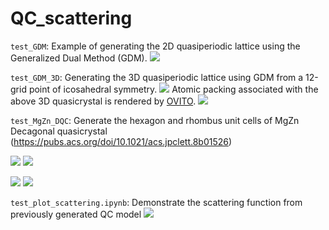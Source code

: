 ﻿# QC_scattering
 
`test_GDM`: Example of generating the 2D quasiperiodic lattice using the Generalized Dual Method (GDM).
![](https://i.imgur.com/DRWoSEf.png)


`test_GDM_3D`: Generating the 3D quasiperiodic lattice using GDM from a 12-grid point of icosahedral symmetry.
![](https://i.imgur.com/I37Ub3q.png)
Atomic packing associated with the above 3D quasicrystal is rendered by [OVITO](https://www.ovito.org/).
![](https://i.imgur.com/OWKerCu.png)

`test_MgZn_DQC`: Generate the hexagon and rhombus unit cells of MgZn Decagonal quasicrystal (https://pubs.acs.org/doi/10.1021/acs.jpclett.8b01526)

![](https://i.imgur.com/GxiR2sc.png)
![](https://i.imgur.com/SteMALk.png)

![](https://i.imgur.com/ACzDurn.png)
![](https://i.imgur.com/MGdPwu4.jpg)

`test_plot_scattering.ipynb`: Demonstrate the scattering function from previously generated QC model
![](https://i.imgur.com/sGRZ3Ph.png)